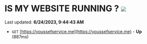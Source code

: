 # IS MY WEBSITE RUNNING ? [![](https://img.shields.io/static/v1?label=Sponsor&message=%E2%9D%A4&logo=GitHub&color=%23fe8e86)](https://github.com/sponsors/<username>)

Last updated: **6/24/2023, 9:44:43 AM**

- `GET` [https://youssefservice.me](https://youssefservice.me) - **Up** (887ms)
